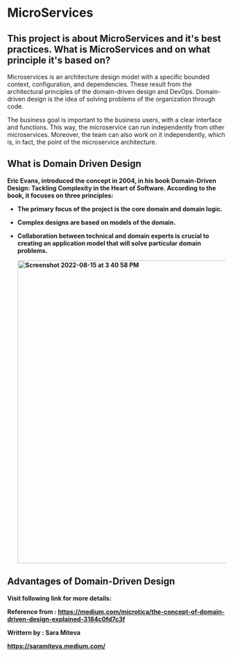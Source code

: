 # MicroServices
This project is about MicroServices and it's best practices.
What is MicroServices and on what principle it's based on?
---
Microservices is an architecture design model with a specific bounded context, configuration, and dependencies. These result from the architectural principles of the domain-driven design and DevOps. Domain-driven design is the idea of solving problems of the organization through code.

The business goal is important to the business users, with a clear interface and functions. This way, the microservice can run independently from other microservices. Moreover, the team can also work on it independently, which is, in fact, the point of the microservice architecture.

<b> What is Domain Driven Design <b>
---
Eric Evans, introduced the concept in 2004, in his book Domain-Driven Design: Tackling Complexity in the Heart of Software. According to the book, it focuses on three principles:

* The primary focus of the project is the core domain and domain logic.

* Complex designs are based on models of the domain.

* Collaboration between technical and domain experts is crucial to creating an application model that will solve particular domain problems.

     <img width="697" alt="Screenshot 2022-08-15 at 3 40 58 PM" src="https://user-images.githubusercontent.com/65025980/184621471-9108ad1e-40a6-4090-8143-84676e603d0d.png">
 Advantages of Domain-Driven Design
 ---
Visit following link for more details:

Reference from : https://medium.com/microtica/the-concept-of-domain-driven-design-explained-3184c0fd7c3f
     
Writtern by : Sara Miteva 
     
https://saramiteva.medium.com/
